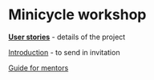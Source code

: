 # Minicycle workshop

**[User stories](user-stories.md)** - details of the project

[Introduction](intro.md) - to send in invitation

[Guide for mentors](guide-for-mentors.md)
